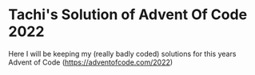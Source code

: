 # Tachi's Solution of Advent Of Code 2022

Here I will be keeping my (really badly coded) solutions for this years Advent of Code (https://adventofcode.com/2022)
